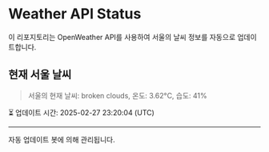 
# Weather API Status

이 리포지토리는 OpenWeather API를 사용하여 서울의 날씨 정보를 자동으로 업데이트합니다.

## 현재 서울 날씨
> 서울의 현재 날씨: broken clouds, 온도: 3.62°C, 습도: 41%

⏳ 업데이트 시간: 2025-02-27 23:20:04 (UTC)

---
자동 업데이트 봇에 의해 관리됩니다.

